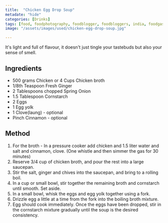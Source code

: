 ```yaml
---
title:  "Chicken Egg Drop Soup"
metadate: "hide"
categories: [Drinks]
tags: [food, foodphotography, foodblogger, foodbloggers, india, foodgasm, indianfood, love, foodcoma, foodporn,indiancooking, indianrecipe, foodlovers, indianfood, indianfoodbloggers, foodiesofinstagram, foodlove, indian, indiancouple, eatlocal, eathealthy, eatwell, desifood, trending, tasty, taste, yummyinmytummy, foodie, instafood, instafoodie, foodstagram, instagood, passionatepaprika, drinks, soup, chickensoup, eggdrop, eggdropsoup, foodblog, easy, indian, recipe, mothersrecipe, cooking, easycooking, easyrecipe, simple, simplefood]
image: "/assets/images/used/chicken-egg-drop-soup.jpg"

---
```


It's light and full of flavour, it doesn't just tingle your tastebuds but also your sense of smell.

## Ingredients

- 500 grams Chicken or 4 Cups Chicken broth
- 1/8th Teaspoon Fresh Ginger
- 2 Tablespoons chopped Spring Onion
- 1.5 Tablespoon Cornstarch
- 2 Eggs
- 1 Egg yolk
- 1 Clove(laung) - optional
- Pinch Cinnamon - optional

## Method

1. For the broth - In a pressure cooker add chicken and 1.5 liter water and salt and cinnamon, clove. (One whistle and then simmer the gas for 30 minutes)
2. Reserve 3/4 cup of chicken broth, and pour the rest into a large saucepan. 
3. Stir the salt, ginger and chives into the saucepan, and bring to a rolling boil. 
4. In a cup or small bowl, stir together the remaining broth and cornstarch until smooth. Set aside.
5. In a small bowl, whisk the eggs and egg yolk together using a fork. 
6. Drizzle egg a little at a time from the fork into the boiling broth mixture. 
7. Egg should cook immediately. Once the eggs have been dropped, stir in the cornstarch mixture gradually until the soup is the desired consistency.

